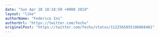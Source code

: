 ```yaml
---
date: "Sun Apr 28 18:18:50 +0000 2019"
layout: "like"
authorName: "Federico Ini"
authorUrl: "https://twitter.com/fechu"
originalPost: "https://twitter.com/fechu/status/1122565855106068481"
---
```

